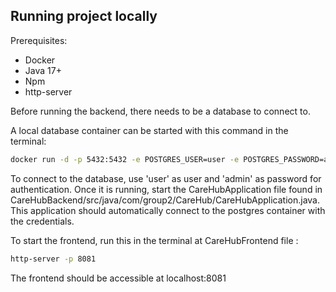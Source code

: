 
<h2>Running project locally</h2>

Prerequisites:
 - Docker
 - Java 17+
 - Npm
 - http-server

Before running the backend, there needs to be a database to connect to.

A local database container can be started with this command in the terminal:

```bash
docker run -d -p 5432:5432 -e POSTGRES_USER=user -e POSTGRES_PASSWORD=admin --name postgres postgres
```

To connect to the database, use 'user' as user and 'admin' as password for authentication.
Once it is running, start the CareHubApplication file found in CareHubBackend/src/java/com/group2/CareHub/CareHubApplication.java. 
This application should automatically connect to the postgres container with the credentials.

To start the frontend, run this in the terminal at CareHubFrontend file :
```bash
http-server -p 8081
```

The frontend should be accessible at localhost:8081
